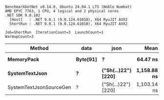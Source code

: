```

BenchmarkDotNet v0.14.0, Ubuntu 24.04.1 LTS (Noble Numbat)
AMD EPYC 7763, 1 CPU, 4 logical and 2 physical cores
.NET SDK 9.0.102
  [Host]   : .NET 9.0.1 (9.0.124.61010), X64 RyuJIT AVX2
  ShortRun : .NET 9.0.1 (9.0.124.61010), X64 RyuJIT AVX2

Job=ShortRun  IterationCount=3  LaunchCount=1  
WarmupCount=3  

```
| Method                  | data     | json                | Mean        | Error     | StdDev   | Min         | Max         | Gen0   | Allocated |
|------------------------ |--------- |-------------------- |------------:|----------:|---------:|------------:|------------:|-------:|----------:|
| **MemoryPack**              | **Byte[91]** | **?**                   |    **64.47 ns** |  **5.696 ns** | **0.312 ns** |    **64.11 ns** |    **64.68 ns** | **0.0100** |     **168 B** |
| **SystemTextJson**          | **?**        | **{&quot;Sh(...)22&quot;} [220]** | **1,158.88 ns** | **74.176 ns** | **4.066 ns** | **1,154.51 ns** | **1,162.55 ns** | **0.0095** |     **168 B** |
| SystemTextJsonSourceGen | ?        | {&quot;Sh(...)22&quot;} [220] | 1,103.14 ns | 37.777 ns | 2.071 ns | 1,101.61 ns | 1,105.50 ns | 0.0095 |     168 B |

